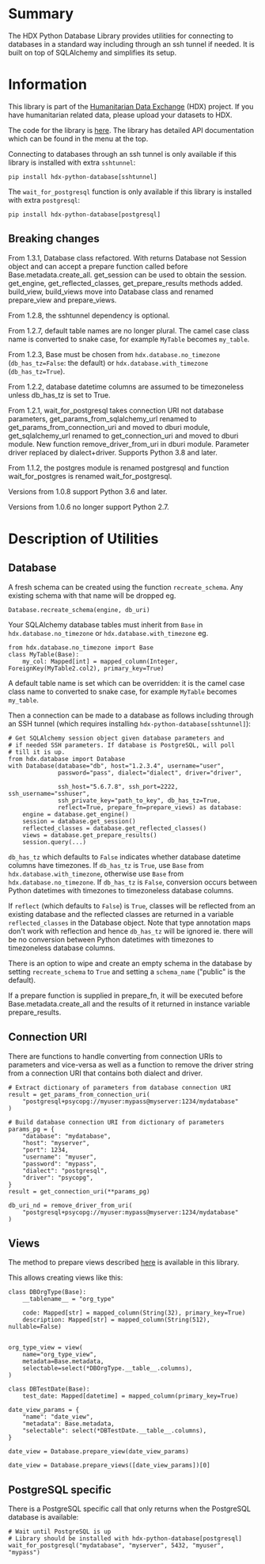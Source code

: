 # Summary

The HDX Python Database Library provides utilities for connecting to databases in a standard way including
through an ssh tunnel if needed. It is built on top of SQLAlchemy and simplifies its setup.

# Information

This library is part of the [Humanitarian Data Exchange](https://data.humdata.org/) (HDX) project. If you have
humanitarian related data, please upload your datasets to HDX.

The code for the library is [here](https://github.com/OCHA-DAP/hdx-python-database).
The library has detailed API documentation which can be found in the menu at the top.

Connecting to databases through an ssh tunnel is only available if this library
is installed with extra `sshtunnel`:

    pip install hdx-python-database[sshtunnel]

The `wait_for_postgresql` function is only available if this library is
installed with extra `postgresql`:

    pip install hdx-python-database[postgresql]

## Breaking changes
From 1.3.1, Database class refactored. With returns Database not Session
object and can accept a prepare function called before
Base.metadata.create_all. get_session can be used to obtain the session.
get_engine, get_reflected_classes, get_prepare_results methods added.
build_view, build_views move into Database class and renamed prepare_view and
prepare_views.

From 1.2.8, the sshtunnel dependency is optional.

From 1.2.7, default table names are no longer plural. The camel case class name
is converted to snake case, for example `MyTable` becomes `my_table`.

From 1.2.3, Base must be chosen from `hdx.database.no_timezone`
(`db_has_tz=False`: the default) or `hdx.database.with_timezone`
(`db_has_tz=True`).

From 1.2.2, database datetime columns are assumed to be timezoneless unless
db_has_tz is set to True.

From 1.2.1, wait_for_postgresql takes connection URI not database parameters,
get_params_from_sqlalchemy_url renamed to get_params_from_connection_uri
and moved to dburi module, get_sqlalchemy_url renamed to get_connection_uri and
moved to dburi module. New function remove_driver_from_uri in dburi module.
Parameter driver replaced by dialect+driver. Supports Python 3.8 and later.

From 1.1.2, the postgres module is renamed postgresql and function wait_for_postgres
is renamed wait_for_postgresql.

Versions from 1.0.8 support Python 3.6 and later.

Versions from 1.0.6 no longer support Python 2.7.

# Description of Utilities

## Database

A fresh schema can be created using the function `recreate_schema`. Any
existing schema with that name will be dropped eg.

    Database.recreate_schema(engine, db_uri)

Your SQLAlchemy database tables must inherit from `Base` in
`hdx.database.no_timezone` or `hdx.database.with_timezone` eg.

    from hdx.database.no_timezone import Base
    class MyTable(Base):
        my_col: Mapped[int] = mapped_column(Integer, ForeignKey(MyTable2.col2), primary_key=True)

A default table name is set which can be overridden: it is the camel case class
name to converted to snake case, for example `MyTable` becomes `my_table`.

Then a connection can be made to a database as follows including through an SSH
tunnel (which requires installing `hdx-python-database[sshtunnel]`):

    # Get SQLAlchemy session object given database parameters and
    # if needed SSH parameters. If database is PostgreSQL, will poll
    # till it is up.
    from hdx.database import Database
    with Database(database="db", host="1.2.3.4", username="user",
                  password="pass", dialect="dialect", driver="driver",

                  ssh_host="5.6.7.8", ssh_port=2222, ssh_username="sshuser",
                  ssh_private_key="path_to_key", db_has_tz=True,
                  reflect=True, prepare_fn=prepare_views) as database:
        engine = database.get_engine()
        session = database.get_session()
        reflected_classes = database.get_reflected_classes()
        views = database.get_prepare_results()
        session.query(...)

`db_has_tz` which defaults to `False` indicates whether database datetime
columns have timezones. If `db_has_tz` is `True`, use `Base` from
`hdx.database.with_timezone`, otherwise use `Base` from
`hdx.database.no_timezone`. If `db_has_tz` is `False`, conversion occurs
between Python datetimes with timezones to timezoneless database columns.

If `reflect` (which defaults to `False`) is `True`, classes will be reflected
from an existing database and the reflected classes are returned in a variable
`reflected_classes` in the Database object. Note that type annotation
maps don't work with reflection and hence `db_has_tz` will be ignored ie.
there will be no conversion between Python datetimes with timezones to
timezoneless database columns.

There is an option to wipe and create an empty schema in the database by
setting `recreate_schema` to `True` and setting a `schema_name` ("public" is
the default).

If a prepare function is supplied in prepare_fn, it will be executed before
Base.metadata.create_all and the results of it returned in instance variable
prepare_results.


## Connection URI

There are functions to handle converting from connection URIs to parameters and
vice-versa as well as a function to remove the driver string from a connection
URI that contains both dialect and driver.

    # Extract dictionary of parameters from database connection URI
    result = get_params_from_connection_uri(
        "postgresql+psycopg://myuser:mypass@myserver:1234/mydatabase"
    )

    # Build database connection URI from dictionary of parameters
    params_pg = {
        "database": "mydatabase",
        "host": "myserver",
        "port": 1234,
        "username": "myuser",
        "password": "mypass",
        "dialect": "postgresql",
        "driver": "psycopg",
    }
    result = get_connection_uri(**params_pg)

    db_uri_nd = remove_driver_from_uri(
        "postgresql+psycopg://myuser:mypass@myserver:1234/mydatabase"
    )

## Views

The method to prepare views described [here](https://github.com/sqlalchemy/sqlalchemy/wiki/Views#sqlalchemy-14-20-version) is available in this library.

This allows creating views like this:
```
class DBOrgType(Base):
    __tablename__ = "org_type"

    code: Mapped[str] = mapped_column(String(32), primary_key=True)
    description: Mapped[str] = mapped_column(String(512), nullable=False)


org_type_view = view(
    name="org_type_view",
    metadata=Base.metadata,
    selectable=select(*DBOrgType.__table__.columns),
)

class DBTestDate(Base):
    test_date: Mapped[datetime] = mapped_column(primary_key=True)

date_view_params = {
    "name": "date_view",
    "metadata": Base.metadata,
    "selectable": select(*DBTestDate.__table__.columns),
}

date_view = Database.prepare_view(date_view_params)

date_view = Database.prepare_views([date_view_params])[0]
```

## PostgreSQL specific

There is a PostgreSQL specific call that only returns when the PostgreSQL database
is available:

    # Wait until PostgreSQL is up
    # Library should be installed with hdx-python-database[postgresql]
    wait_for_postgresql("mydatabase", "myserver", 5432, "myuser", "mypass")

